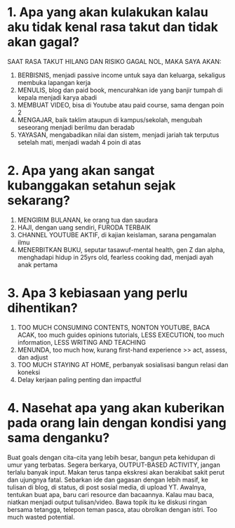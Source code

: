 # 1. Apa yang akan kulakukan kalau aku tidak kenal rasa takut dan tidak akan gagal?
SAAT RASA TAKUT HILANG DAN RISIKO GAGAL NOL, MAKA SAYA AKAN:
1. BERBISNIS, menjadi passive income untuk saya dan keluarga, sekaligus membuka lapangan kerja
2. MENULIS, blog dan paid book, mencurahkan ide yang banjir tumpah di kepala menjadi karya abadi
3. MEMBUAT VIDEO, bisa di Youtube atau paid course, sama dengan poin 2
4. MENGAJAR, baik taklim ataupun di kampus/sekolah, mengubah seseorang menjadi berilmu dan beradab
5. YAYASAN, mengabadikan nilai dan sistem, menjadi jariah tak terputus setelah mati, menjadi wadah 4 poin di atas
# 2. Apa yang akan sangat kubanggakan setahun sejak sekarang?
1. MENGIRIM BULANAN, ke orang tua dan saudara
2. HAJI, dengan uang sendiri, FURODA TERBAIK
3. CHANNEL YOUTUBE AKTIF, di kajian keislaman, sarana pengamalan ilmu
4. MENERBITKAN BUKU, seputar tasawuf-mental health, gen Z dan alpha, menghadapi hidup in 25yrs old, fearless cooking dad, menjadi ayah anak pertama

# 3. Apa 3 kebiasaan yang perlu dihentikan?
1. TOO MUCH CONSUMING CONTENTS, NONTON YOUTUBE, BACA ACAK, too much guides opinions tutorials, LESS EXECUTION, too much information, LESS WRITING AND TEACHING
2. MENUNDA, too much how, kurang first-hand experience >> act, assess, dan adjust 
3. TOO MUCH STAYING AT HOME, perbanyak sosialisasi bangun relasi dan koneksi
4. Delay kerjaan paling penting dan impactful

# 4. Nasehat apa yang akan kuberikan pada orang lain dengan kondisi yang sama denganku?
Buat goals dengan cita-cita yang lebih besar, bangun peta kehidupan di umur yang terbatas. Segera berkarya, OUTPUT-BASED ACTIVITY, jangan terlalu banyak input. Makan terus tanpa ekskresi akan berakibat sakit perut dan ujungnya fatal. Sebarkan ide dan gagasan dengan lebih masif, ke tulisan di blog, di status, di post sosial media, di upload YT. Awalnya, tentukan buat apa, baru cari resource dan bacaannya. Kalau mau baca, niatkan menjadi output tulisan/video. Bawa topik itu ke diskusi ringan bersama tetangga, telepon teman pasca, atau obrolkan dengan istri. Too much wasted potential.